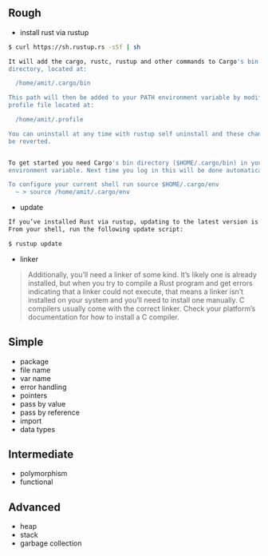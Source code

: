 ## Rough
- install rust via rustup
```bash
$ curl https://sh.rustup.rs -sSf | sh
```
```bash
It will add the cargo, rustc, rustup and other commands to Cargo's bin 
directory, located at:

  /home/amit/.cargo/bin

This path will then be added to your PATH environment variable by modifying the
profile file located at:

  /home/amit/.profile

You can uninstall at any time with rustup self uninstall and these changes will
be reverted.
```
```bash

To get started you need Cargo's bin directory ($HOME/.cargo/bin) in your PATH 
environment variable. Next time you log in this will be done automatically.

To configure your current shell run source $HOME/.cargo/env
  ~ > source /home/amit/.cargo/env 
```
- update
```bash
If you’ve installed Rust via rustup, updating to the latest version is easy. 
From your shell, run the following update script:

$ rustup update
```
- linker
> Additionally, you’ll need a linker of some kind. It’s likely one is already installed, but when you try to compile a Rust program and get errors indicating that a linker could not execute, that means a linker isn’t installed on your system and you’ll need to install one manually. C compilers usually come with the correct linker. Check your platform’s documentation for how to install a C compiler.



## Simple
- package
- file name
- var name
- error handling
- pointers
- pass by value
- pass by reference
- import
- data types

## Intermediate
- polymorphism
- functional

## Advanced
- heap
- stack
- garbage collection
